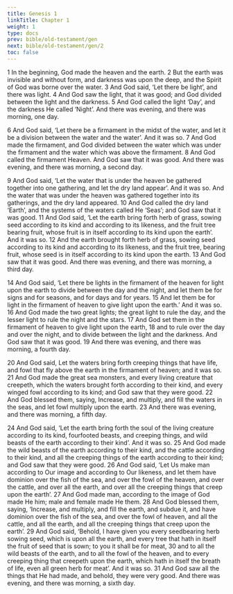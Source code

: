 ```yaml
---
title: Genesis 1
linkTitle: Chapter 1
weight: 1
type: docs
prev: bible/old-testament/gen
next: bible/old-testament/gen/2
toc: false
---
```

<p>
  <v->1</v-> In the beginning, God made the heaven and the earth.
  <v->2</v-> But the earth was invisible and without form, and darkness was upon the deep,
  and the Spirit of God was borne over the water.
  <v->3</v-> And God said, ‘Let there be light’, and there was light.
  <v->4</v-> And God saw the light, that it was good; and God divided between the light
  and the darkness.
  <v->5</v-> And God called the light ‘Day’, and the darkness He called ‘Night’. And
  there was evening, and there was morning, one day.
</p>
<p>
  <v->6</v-> And God said, ‘Let there be a firmament in the midst of the water, and let it
  be a division between the water and the water’. And it was so.
  <v->7</v-> And God made the firmament, and God divided between the water which was
  under the firmament and the water which was above the firmament.
  <v->8</v-> And God called the firmament Heaven. And
God saw that it was good. And there was evening, and there was morning, a second
day.
</p>
<p>
  <v->9</v-> And God said, ‘Let the water that is under the heaven be gathered together into
one gathering, and let the dry land appear’. And it was so. And the water that was
under the heaven was gathered together into its gatherings, and the dry land appeared.
  <v->10</v-> And God called the dry land ‘Earth’, and the systems of the waters called He ‘Seas’;
and God saw that it was good.
  <v->11</v-> And God said, ‘Let the earth bring forth herb of grass,
sowing seed according to its kind and according to its likeness, and the fruit tree
bearing fruit, whose fruit is in itself according to its kind upon the earth’. And it was
so.
  <v->12</v-> And the earth brought forth herb of grass, sowing seed according to its kind and
according to its likeness, and the fruit tree, bearing fruit, whose seed is in itself
according to its kind upon the earth.
  <v->13</v-> And God saw that it was good. And there was
evening, and there was morning, a third day.
</p>
<p>
  <v->14</v-> And God said, ‘Let there be lights in the firmament of the heaven for light upon
the earth to divide between the day and the night, and let them be for signs and for
seasons, and for days and for years.
  <v->15</v-> And let them be for light in the firmament of
heaven to give light upon the earth.’ And it was so.
  <v->16</v-> And God made the two great
lights; the great light to rule the day, and the lesser light to rule the night and the stars.
  <v->17</v-> And God set them in the firmament of heaven to give light upon the earth,
  <v->18</v-> and to rule over the day and over the night, and to divide between the light and the darkness.
And God saw that it was good.
  <v->19</v-> And there was evening, and there was morning, a fourth day.
</p>
<p>
  <v->20</v-> And God said, Let the waters bring forth creeping things that have life, and
fowl that fly above the earth in the firmament of heaven; and it was so.
  <v->21</v-> And God made the great sea monsters, and every living creature that creepeth, which the waters
brought forth according to their kind, and every winged fowl according to its kind; and
God saw that they were good.
  <v->22</v-> And God blessed them, saying, Increase, and multiply,
and fill the waters in the seas, and let fowl multiply upon the earth.
  <v->23</v-> And there was
evening, and there was morning, a fifth day.
</p>
<p>
  <v->24</v-> And God said, ‘Let the earth bring forth the soul of the living creature
according to its kind, four­footed beasts, and creeping things, and wild beasts of the
earth according to their kind’. And it was so.
  <v->25</v-> And God made the wild beasts of the
earth according to their kind, and the cattle according to their kind, and all the creeping
things of the earth according to their kind; and God saw that they were good.
  <v->26</v-> And God said, ‘Let Us make man according to Our image and according to Our likeness, and
let them have dominion over the fish of the sea, and over the fowl of the heaven, and
over the cattle, and over all the earth, and over all the creeping things that creep upon
the earth’.
  <v->27</v-> And God made man, according to the image of God made He him; male
and female made He them.
  <v->28</v-> And God blessed them, saying, ‘Increase, and multiply,
and fill the earth, and subdue it, and have dominion over the fish of the sea, and over
the fowl of heaven, and all the cattle, and all the earth, and all the creeping things that
creep upon the earth’.
  <v->29</v-> And God said, ‘Behold, I have given you every seed­bearing
herb sowing seed, which is upon all the earth, and every tree that hath in itself the fruit
of seed that is sown; to you it shall be for meat,
  <v->30</v-> and to all the wild beasts of the earth,
and to all the fowl of the heaven, and to every creeping thing that creepeth upon the
earth, which hath in itself the breath of life, even all green herb for meat’. And it was
so.
  <v->31</v-> And God saw all the things that He had made, and behold, they were very good.
And there was evening, and there was morning, a sixth day.
</p>
